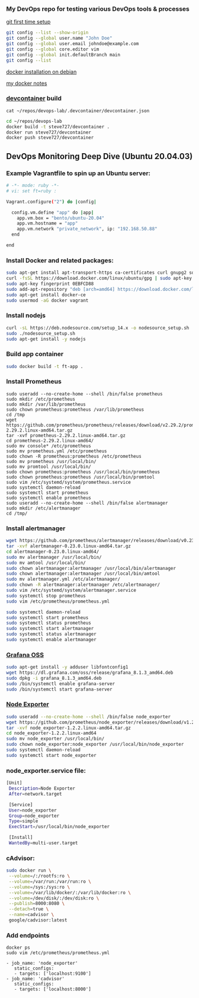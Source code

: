 ### My DevOps repo for testing various DevOps tools & processes

[git first time setup](https://git-scm.com/book/en/v2/Getting-Started-First-Time-Git-Setup)
```bash
git config --list --show-origin
git config --global user.name "John Doe"
git config --global user.email johndoe@example.com
git config --global core.editor vim
git config --global init.defaultBranch main
git config --list
```
[docker installation on debian](https://docs.docker.com/engine/install/debian/)

[my docker notes](https://github.com/steve727/docs/blob/main/docker.md)

### [devcontainer](https://github.com/microsoft/vscode-dev-containers) build
`cat ~/repos/devops-lab/.devcontainer/devcontainer.json`

```bash
cd ~/repos/devops-lab
docker build -t steve727/devcontainer .
docker run steve727/devcontainer
docker push steve727/devcontainer
```
## DevOps Monitoring Deep Dive (Ubuntu 20.04.03)

### Example Vagrantfile to spin up an Ubuntu server:
```bash
# -*- mode: ruby -*-
# vi: set ft=ruby :

Vagrant.configure("2") do |config|

  config.vm.define "app" do |app|
    app.vm.box = "bento/ubuntu-20.04"
    app.vm.hostname = "app"
    app.vm.network "private_network", ip: "192.168.50.88"
  end

end
```
### Install Docker and related packages:
```bash
sudo apt-get install apt-transport-https ca-certificates curl gnupg2 software-properties-common
curl -fsSL https://download.docker.com/linux/ubuntu/gpg | sudo apt-key add
sudo apt-key fingerprint 0EBFCD88
sudo add-apt-repository "deb [arch=amd64] https://download.docker.com/linux/ubuntu focal stable"
sudo apt-get install docker-ce
sudo usermod -aG docker vagrant
```

### Install nodejs
```bash
curl -sL https://deb.nodesource.com/setup_14.x -o nodesource_setup.sh
sudo ./nodesource_setup.sh
sudo apt-get install -y nodejs
```
### Build app container
```bash
sudo docker build -t ft-app .
```
### Install Prometheus
```
sudo useradd --no-create-home --shell /bin/false prometheus
sudo mkdir /etc/prometheus
sudo mkdir /var/lib/prometheus
sudo chown prometheus:prometheus /var/lib/prometheus
cd /tmp
wget https://github.com/prometheus/prometheus/releases/download/v2.29.2/prometheus-2.29.2.linux-amd64.tar.gz
tar -xvf prometheus-2.29.2.linux-amd64.tar.gz
cd prometheus-2.29.2.linux-amd64/
sudo mv console* /etc/prometheus
sudo mv prometheus.yml /etc/prometheus
sudo chown -R prometheus:prometheus /etc/prometheus
sudo mv prometheus /usr/local/bin/
sudo mv promtool /usr/local/bin/
sudo chown prometheus:prometheus /usr/local/bin/prometheus
sudo chown prometheus:prometheus /usr/local/bin/promtool
sudo vim /etc/systemd/system/prometheus.service
sudo systemctl daemon-reload
sudo systemctl start prometheus
sudo systemctl enable prometheus
sudo useradd --no-create-home --shell /bin/false alertmanager
sudo mkdir /etc/alertmanager
cd /tmp/
```
### Install alertmanager
```bash
wget https://github.com/prometheus/alertmanager/releases/download/v0.23.0/alertmanager-0.23.0.linux-amd64.tar.gz
tar -xvf alertmanager-0.23.0.linux-amd64.tar.gz
cd alertmanager-0.23.0.linux-amd64/
sudo mv alertmanager /usr/local/bin/
sudo mv amtool /usr/local/bin/
sudo chown alertmanager:alertmanager /usr/local/bin/alertmanager
sudo chown alertmanager:alertmanager /usr/local/bin/amtool
sudo mv alertmanager.yml /etc/alertmanager/
sudo chown -R alertmanager:alertmanager /etc/alertmanager/
sudo vim /etc/systemd/system/alertmanager.service
sudo systemctl stop prometheus
sudo vim /etc/prometheus/prometheus.yml

sudo systemctl daemon-reload
sudo systemctl start prometheus
sudo systemctl status prometheus
sudo systemctl start alertmanager
sudo systemctl status alertmanager
sudo systemctl enable alertmanager
```
### [Grafana OSS](https://grafana.com/grafana/download/8.1.3?edition=oss)
```bash
sudo apt-get install -y adduser libfontconfig1
wget https://dl.grafana.com/oss/release/grafana_8.1.3_amd64.deb
sudo dpkg -i grafana_8.1.3_amd64.deb
sudo /bin/systemctl enable grafana-server
sudo /bin/systemctl start grafana-server
```
### [Node Exporter](https://github.com/prometheus/node_exporter)
```bash
sudo useradd --no-create-home --shell /bin/false node_exporter
wget https://github.com/prometheus/node_exporter/releases/download/v1.2.2/node_exporter-1.2.2.linux-amd64.tar.gz
tar -xvf node_exporter-1.2.2.linux-amd64.tar.gz
cd node_exporter-1.2.2.linux-amd64
sudo mv node_exporter /usr/local/bin/
sudo chown node_exporter:node_exporter /usr/local/bin/node_exporter
sudo systemctl daemon-reload
sudo systemctl start node_exporter
```

### node_exporter.service file:
```bash
[Unit]
 Description=Node Exporter
 After=network.target

 [Service]
 User=node_exporter
 Group=node_exporter
 Type=simple
 ExecStart=/usr/local/bin/node_exporter

 [Install]
 WantedBy=multi-user.target
```

### cAdvisor:
```bash
sudo docker run \
 --volume=/:/rootfs:ro \
 --volume=/var/run:/var/run:ro \
 --volume=/sys:/sys:ro \
 --volume=/var/lib/docker/:/var/lib/docker:ro \
 --volume=/dev/disk/:/dev/disk:ro \
 --publish=8000:8080 \
 --detach=true \
 --name=cadvisor \
 google/cadvisor:latest
```
### Add endpoints
```
docker ps
sudo vim /etc/prometheus/prometheus.yml

- job_name: 'node_exporter'
   static_configs:
   - targets: ['localhost:9100']
- job_name: 'cadvisor'
   static_configs:
   - targets: ['localhost:8000']
 ```
